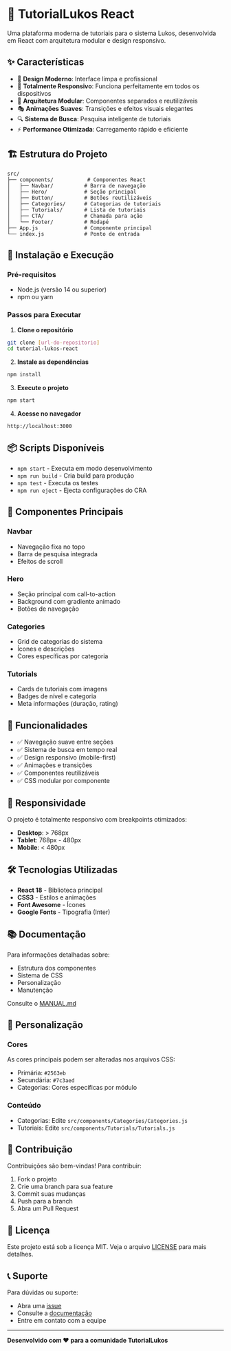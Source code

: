 # 🚀 TutorialLukos React

Uma plataforma moderna de tutoriais para o sistema Lukos, desenvolvida em React com arquitetura modular e design responsivo.

## ✨ Características

- 🎨 **Design Moderno**: Interface limpa e profissional
- 📱 **Totalmente Responsivo**: Funciona perfeitamente em todos os dispositivos
- 🧩 **Arquitetura Modular**: Componentes separados e reutilizáveis
- 🎭 **Animações Suaves**: Transições e efeitos visuais elegantes
- 🔍 **Sistema de Busca**: Pesquisa inteligente de tutoriais
- ⚡ **Performance Otimizada**: Carregamento rápido e eficiente

## 🏗️ Estrutura do Projeto

```
src/
├── components/           # Componentes React
│   ├── Navbar/          # Barra de navegação
│   ├── Hero/            # Seção principal
│   ├── Button/          # Botões reutilizáveis
│   ├── Categories/      # Categorias de tutoriais
│   ├── Tutorials/       # Lista de tutoriais
│   ├── CTA/             # Chamada para ação
│   └── Footer/          # Rodapé
├── App.js               # Componente principal
└── index.js             # Ponto de entrada
```

## 🚀 Instalação e Execução

### Pré-requisitos
- Node.js (versão 14 ou superior)
- npm ou yarn

### Passos para Executar

1. **Clone o repositório**
```bash
git clone [url-do-repositorio]
cd tutorial-lukos-react
```

2. **Instale as dependências**
```bash
npm install
```

3. **Execute o projeto**
```bash
npm start
```

4. **Acesse no navegador**
```
http://localhost:3000
```

## 📦 Scripts Disponíveis

- `npm start` - Executa em modo desenvolvimento
- `npm run build` - Cria build para produção
- `npm test` - Executa os testes
- `npm run eject` - Ejecta configurações do CRA

## 🎨 Componentes Principais

### Navbar
- Navegação fixa no topo
- Barra de pesquisa integrada
- Efeitos de scroll

### Hero
- Seção principal com call-to-action
- Background com gradiente animado
- Botões de navegação

### Categories
- Grid de categorias do sistema
- Ícones e descrições
- Cores específicas por categoria

### Tutorials
- Cards de tutoriais com imagens
- Badges de nível e categoria
- Meta informações (duração, rating)

## 🎯 Funcionalidades

- ✅ Navegação suave entre seções
- ✅ Sistema de busca em tempo real
- ✅ Design responsivo (mobile-first)
- ✅ Animações e transições
- ✅ Componentes reutilizáveis
- ✅ CSS modular por componente

## 📱 Responsividade

O projeto é totalmente responsivo com breakpoints otimizados:

- **Desktop**: > 768px
- **Tablet**: 768px - 480px  
- **Mobile**: < 480px

## 🛠️ Tecnologias Utilizadas

- **React 18** - Biblioteca principal
- **CSS3** - Estilos e animações
- **Font Awesome** - Ícones
- **Google Fonts** - Tipografia (Inter)

## 📚 Documentação

Para informações detalhadas sobre:
- Estrutura dos componentes
- Sistema de CSS
- Personalização
- Manutenção

Consulte o [MANUAL.md](./MANUAL.md)

## 🎨 Personalização

### Cores
As cores principais podem ser alteradas nos arquivos CSS:
- Primária: `#2563eb`
- Secundária: `#7c3aed`
- Categorias: Cores específicas por módulo

### Conteúdo
- Categorias: Edite `src/components/Categories/Categories.js`
- Tutoriais: Edite `src/components/Tutorials/Tutorials.js`

## 🤝 Contribuição

Contribuições são bem-vindas! Para contribuir:

1. Fork o projeto
2. Crie uma branch para sua feature
3. Commit suas mudanças
4. Push para a branch
5. Abra um Pull Request

## 📄 Licença

Este projeto está sob a licença MIT. Veja o arquivo [LICENSE](LICENSE) para mais detalhes.

## 📞 Suporte

Para dúvidas ou suporte:
- Abra uma [issue](../../issues)
- Consulte a [documentação](./MANUAL.md)
- Entre em contato com a equipe

---

**Desenvolvido com ❤️ para a comunidade TutorialLukos**
